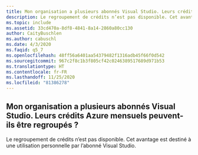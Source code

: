 ```yaml
---
title: Mon organisation a plusieurs abonnés Visual Studio. Leurs crédits Azure mensuels peuvent-ils être regroupés ?
description: Le regroupement de crédits n’est pas disponible. Cet avantage est destiné à une utilisation personnelle par l’abonné Visual Studio.
ms.topic: include
ms.assetid: 33cd470a-8df8-4841-8a14-2860a80cc130
author: CaityBuschlen
ms.author: cabuschl
ms.date: 4/3/2020
ms.faqid: q5_7
ms.openlocfilehash: 48ff56a6401aa54379482f1316adb45f66f0d542
ms.sourcegitcommit: 967c2f8c1b3f805cf42c0246389517689d971b53
ms.translationtype: HT
ms.contentlocale: fr-FR
ms.lasthandoff: 11/25/2020
ms.locfileid: "81386278"
---
```

## <a name="my-organization-has-multiple-visual-studio-subscribers-can-their-monthly-azure-credits-be-pooled"></a>Mon organisation a plusieurs abonnés Visual Studio. Leurs crédits Azure mensuels peuvent-ils être regroupés ?

Le regroupement de crédits n’est pas disponible. Cet avantage est destiné à une utilisation personnelle par l’abonné Visual Studio.

